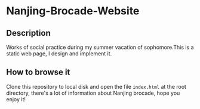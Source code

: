 # Nanjing-Brocade-Website

## Description
Works of social practice during my summer vacation of sophomore.This is a static web page, I design and implement it.

## How to browse it
Clone this repository to local disk and open the file `index.html` at the root directory, there's a lot of information about Nanjing brocade, hope you enjoy it!

